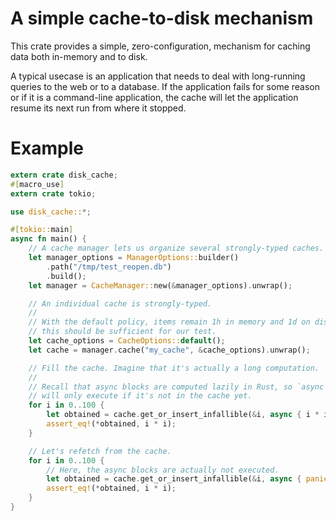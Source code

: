 # A simple cache-to-disk mechanism

This crate provides a simple, zero-configuration, mechanism for caching data both in-memory and to disk.

A typical usecase is an application that needs to deal with long-running queries to the web or to a database. If the application fails for some reason or if it is a command-line application, the cache will let the application resume its next run from where it stopped.

# Example

```rust
extern crate disk_cache;
#[macro_use]
extern crate tokio;

use disk_cache::*;

#[tokio::main]
async fn main() {
    // A cache manager lets us organize several strongly-typed caches.
    let manager_options = ManagerOptions::builder()
        .path("/tmp/test_reopen.db")
        .build();
    let manager = CacheManager::new(&manager_options).unwrap();

    // An individual cache is strongly-typed.
    //
    // With the default policy, items remain 1h in memory and 1d on disk,
    // this should be sufficient for our test.
    let cache_options = CacheOptions::default();
    let cache = manager.cache("my_cache", &cache_options).unwrap();

    // Fill the cache. Imagine that it's actually a long computation.
    //
    // Recall that async blocks are computed lazily in Rust, so `async { i * i }`
    // will only execute if it's not in the cache yet.
    for i in 0..100 {
        let obtained = cache.get_or_insert_infallible(&i, async { i * i }).await.unwrap();
        assert_eq!(*obtained, i * i);
    }

    // Let's refetch from the cache.
    for i in 0..100 {
        // Here, the async blocks are actually not executed.
        let obtained = cache.get_or_insert_infallible(&i, async { panic!("We shouldn't reach this point"); }).await.unwrap();
        assert_eq!(*obtained, i * i);
    }
}
```
